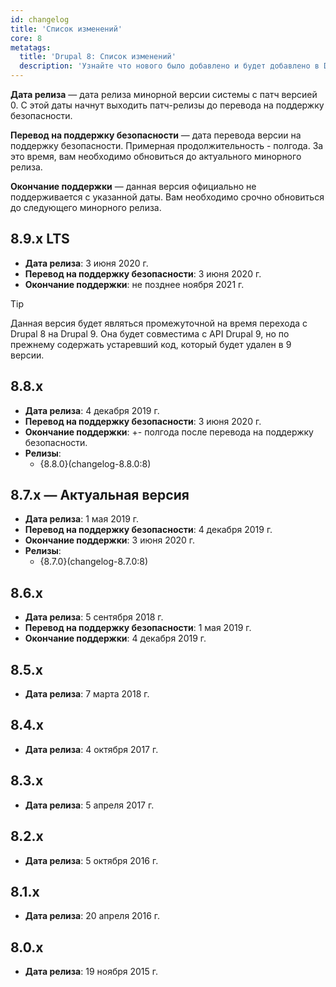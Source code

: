 ```yaml
---
id: changelog
title: 'Список изменений'
core: 8
metatags:
  title: 'Drupal 8: Список изменений'
  description: 'Узнайте что нового было добавлено и будет добавлено в Drupal 8.'
---
```


**Дата релиза** — дата релиза минорной версии системы с патч версией 0. С этой даты начнут выходить патч-релизы до перевода на поддержку безопасности.

**Перевод на поддержку безопасности** — дата перевода версии на поддержку безопасности. Примерная продолжительность - полгода. За это время, вам необходимо обновиться до актуального минорного релиза.

**Окончание поддержки** — данная версия официально не поддерживается с указанной даты. Вам необходимо срочно обновиться до следующего минорного релиза.

## 8.9.x LTS

- **Дата релиза**: 3 июня 2020 г.
- **Перевод на поддержку безопасности**: 3 июня 2020 г.
- **Окончание поддержки**: не позднее ноября 2021 г.

> [!TIP]
> Данная версия будет являться промежуточной на время перехода с Drupal 8 на Drupal 9. Она будет совместима с API Drupal 9, но по прежнему содержать устаревший код, который будет удален в 9 версии.

## 8.8.x

- **Дата релиза**: 4 декабря 2019 г.
- **Перевод на поддержку безопасности**: 3 июня 2020 г.
- **Окончание поддержки**: +- полгода после перевода на поддержку безопасности.
- **Релизы**:
  - {8.8.0}(changelog-8.8.0:8)

## 8.7.x — Актуальная версия

- **Дата релиза**: 1 мая 2019 г.
- **Перевод на поддержку безопасности**: 4 декабря 2019 г.
- **Окончание поддержки**: 3 июня 2020 г.
- **Релизы**:
  - {8.7.0}(changelog-8.7.0:8)

## 8.6.x

- **Дата релиза**: 5 сентября 2018 г.
- **Перевод на поддержку безопасности**: 1 мая 2019 г.
- **Окончание поддержки**: 4 декабря 2019 г.

## 8.5.x

- **Дата релиза**: 7 марта 2018 г.

## 8.4.x

- **Дата релиза**: 4 октября 2017 г.

## 8.3.x

- **Дата релиза**: 5 апреля 2017 г.

## 8.2.x

- **Дата релиза**: 5 октября 2016 г.

## 8.1.x

- **Дата релиза**: 20 апреля 2016 г.

## 8.0.x

- **Дата релиза**: 19 ноября 2015 г.
